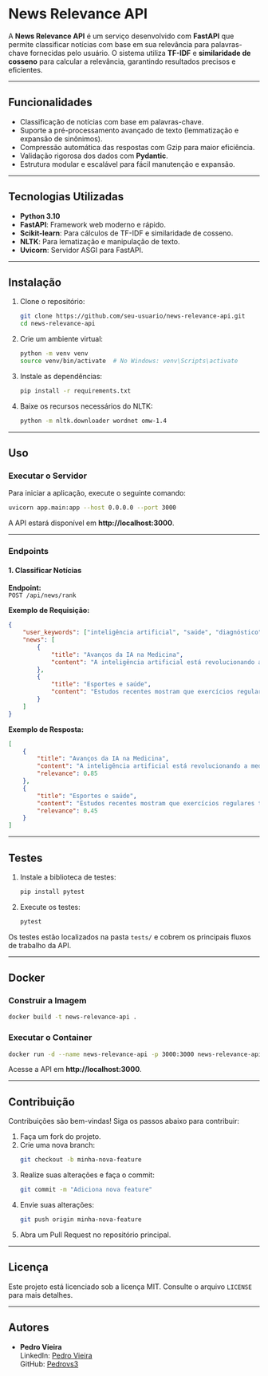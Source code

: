 ﻿# **News Relevance API**

A **News Relevance API** é um serviço desenvolvido com **FastAPI** que permite classificar notícias com base em sua relevância para palavras-chave fornecidas pelo usuário. O sistema utiliza **TF-IDF** e **similaridade de cosseno** para calcular a relevância, garantindo resultados precisos e eficientes.

---

## **Funcionalidades**

- Classificação de notícias com base em palavras-chave.
- Suporte a pré-processamento avançado de texto (lemmatização e expansão de sinônimos).
- Compressão automática das respostas com Gzip para maior eficiência.
- Validação rigorosa dos dados com **Pydantic**.
- Estrutura modular e escalável para fácil manutenção e expansão.

---

## **Tecnologias Utilizadas**

- **Python 3.10**
- **FastAPI**: Framework web moderno e rápido.
- **Scikit-learn**: Para cálculos de TF-IDF e similaridade de cosseno.
- **NLTK**: Para lematização e manipulação de texto.
- **Uvicorn**: Servidor ASGI para FastAPI.

---

## **Instalação**

1. Clone o repositório:
   ```bash
   git clone https://github.com/seu-usuario/news-relevance-api.git
   cd news-relevance-api
   ```

2. Crie um ambiente virtual:
   ```bash
   python -m venv venv
   source venv/bin/activate  # No Windows: venv\Scripts\activate
   ```

3. Instale as dependências:
   ```bash
   pip install -r requirements.txt
   ```

4. Baixe os recursos necessários do NLTK:
   ```bash
   python -m nltk.downloader wordnet omw-1.4
   ```

---

## **Uso**

### **Executar o Servidor**
Para iniciar a aplicação, execute o seguinte comando:
```bash
uvicorn app.main:app --host 0.0.0.0 --port 3000
```

A API estará disponível em **http://localhost:3000**.

---

### **Endpoints**

#### **1. Classificar Notícias**
**Endpoint:**  
`POST /api/news/rank`

**Exemplo de Requisição:**
```json
{
    "user_keywords": ["inteligência artificial", "saúde", "diagnóstico"],
    "news": [
        {
            "title": "Avanços da IA na Medicina",
            "content": "A inteligência artificial está revolucionando a medicina, especialmente no diagnóstico de doenças complexas."
        },
        {
            "title": "Esportes e saúde",
            "content": "Estudos recentes mostram que exercícios regulares trazem benefícios à saúde física e mental."
        }
    ]
}
```

**Exemplo de Resposta:**
```json
[
    {
        "title": "Avanços da IA na Medicina",
        "content": "A inteligência artificial está revolucionando a medicina, especialmente no diagnóstico de doenças complexas.",
        "relevance": 0.85
    },
    {
        "title": "Esportes e saúde",
        "content": "Estudos recentes mostram que exercícios regulares trazem benefícios à saúde física e mental.",
        "relevance": 0.45
    }
]
```

---

## **Testes**

1. Instale a biblioteca de testes:
   ```bash
   pip install pytest
   ```

2. Execute os testes:
   ```bash
   pytest
   ```

Os testes estão localizados na pasta `tests/` e cobrem os principais fluxos de trabalho da API.

---

## **Docker**

### **Construir a Imagem**
```bash
docker build -t news-relevance-api .
```

### **Executar o Container**
```bash
docker run -d --name news-relevance-api -p 3000:3000 news-relevance-api
```

Acesse a API em **http://localhost:3000**.

---

## **Contribuição**

Contribuições são bem-vindas! Siga os passos abaixo para contribuir:
1. Faça um fork do projeto.
2. Crie uma nova branch:
   ```bash
   git checkout -b minha-nova-feature
   ```
3. Realize suas alterações e faça o commit:
   ```bash
   git commit -m "Adiciona nova feature"
   ```
4. Envie suas alterações:
   ```bash
   git push origin minha-nova-feature
   ```
5. Abra um Pull Request no repositório principal.

---

## **Licença**

Este projeto está licenciado sob a licença MIT. Consulte o arquivo `LICENSE` para mais detalhes.

---

## **Autores**

- **Pedro Vieira**  
  LinkedIn: [Pedro Vieira](https://www.linkedin.com/in/pedrovs3/)  
  GitHub: [Pedrovs3](https://github.com/pedrovs3)

